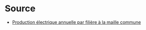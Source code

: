 # Source

* [Production électrique annuelle par filière à la maille commune](https://data.enedis.fr/explore/dataset/production-electrique-par-filiere-a-la-maille-commune/export/)

